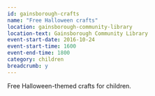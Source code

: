 ```yaml
---
id: gainsborough-crafts
name: "Free Halloween crafts"
location: gainsborough-community-library
location-text: Gainsborough Community Library
event-start-date: 2016-10-24
event-start-time: 1600
event-end-time: 1800
category: children
breadcrumb: y
---
```


Free Halloween-themed crafts for children.
